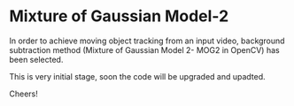 # Mixture of Gaussian Model-2
In order to achieve moving object tracking from an input video, background subtraction method (Mixture of Gaussian Model 2- MOG2 in OpenCV) has been selected. 

This is very initial stage, soon the code will be upgraded and upadted.

Cheers!
